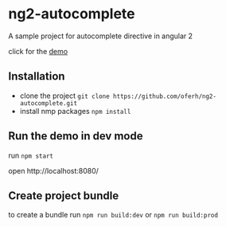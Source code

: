 # ng2-autocomplete

A sample project for autocomplete directive in angular 2

click for the [demo](http://oferh.github.io/ng2-autocomplete/)

## Installation

*  clone the project `git clone https://github.com/oferh/ng2-autocomplete.git`
*  install nmp packages `npm install`

## Run the demo in dev mode

run `npm start`

open http://localhost:8080/

## Create project bundle

to create a bundle run `npm run build:dev` or `npm run build:prod`
